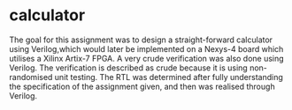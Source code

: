 # calculator
The goal for this assignment was to design a straight-forward calculator using Verilog,which would later be implemented on a Nexys-4 board which utilises a Xilinx Artix-7 FPGA.
A very crude verification was also done using Verilog. The verification is described as crude because it is using non-randomised unit testing. 
The RTL was determined after fully understanding the specification of the assignment given, and then was realised through Verilog.
